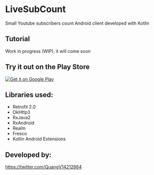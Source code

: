 # LiveSubCount
Small Youtube subscribers count Android client developed with Kotlin
## Tutorial 
Work in progress (WIP), it will come soon
## Try it out on the Play Store
[![Get it on Google Play][googleplay_store_badge]][demo_app]
## Libraries used:
- Retrofit 2.0
- OkHttp3
- RxJava2
- RxAndroid
- Realm
- Fresco
- Kotlin Android Extensions

## Developed by: 
https://twitter.com/QuangV14212864

[googleplay_store_badge]: http://www.android.com/images/brand/get_it_on_play_logo_large.png
[demo_app]: https://play.google.com/store/apps/details?id=net.live.sub&referrer=utm_source%3Dgithub
